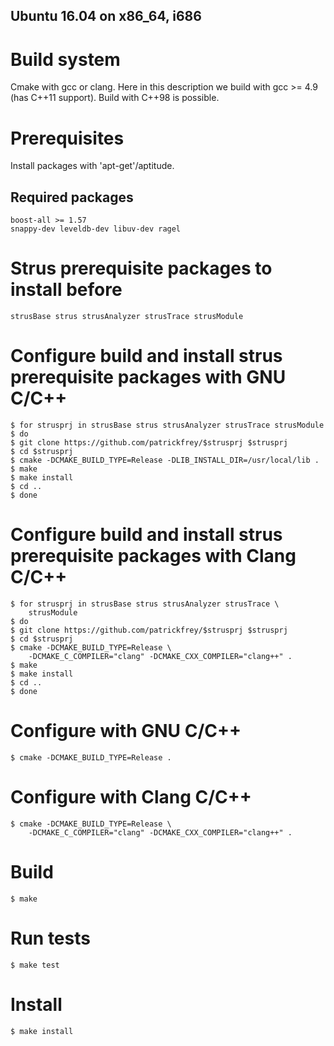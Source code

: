 Ubuntu 16.04 on x86_64, i686
----------------------------

# Build system
Cmake with gcc or clang. Here in this description we build with 
gcc >= 4.9 (has C++11 support). Build with C++98 is possible.

# Prerequisites
Install packages with 'apt-get'/aptitude.

## Required packages
	boost-all >= 1.57
	snappy-dev leveldb-dev libuv-dev ragel

# Strus prerequisite packages to install before
	strusBase strus strusAnalyzer strusTrace strusModule

# Configure build and install strus prerequisite packages with GNU C/C++
	$ for strusprj in strusBase strus strusAnalyzer strusTrace strusModule
	$ do
	$ git clone https://github.com/patrickfrey/$strusprj $strusprj
	$ cd $strusprj
	$ cmake -DCMAKE_BUILD_TYPE=Release -DLIB_INSTALL_DIR=/usr/local/lib .
	$ make
	$ make install
	$ cd ..
	$ done

# Configure build and install strus prerequisite packages with Clang C/C++
	$ for strusprj in strusBase strus strusAnalyzer strusTrace \
		strusModule
	$ do
	$ git clone https://github.com/patrickfrey/$strusprj $strusprj
	$ cd $strusprj
	$ cmake -DCMAKE_BUILD_TYPE=Release \
		-DCMAKE_C_COMPILER="clang" -DCMAKE_CXX_COMPILER="clang++" .
	$ make
	$ make install
	$ cd ..
	$ done

# Configure with GNU C/C++
	$ cmake -DCMAKE_BUILD_TYPE=Release .

# Configure with Clang C/C++
	$ cmake -DCMAKE_BUILD_TYPE=Release \
		-DCMAKE_C_COMPILER="clang" -DCMAKE_CXX_COMPILER="clang++" .

# Build
	$ make

# Run tests
	$ make test

# Install
	$ make install


